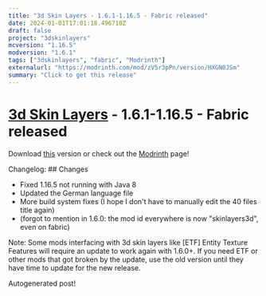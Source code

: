 ```yaml
---
title: "3d Skin Layers - 1.6.1-1.16.5 - Fabric released"
date: 2024-01-01T17:01:18.496710Z
draft: false
project: "3dskinlayers"
mcversion: "1.16.5"
modversion: "1.6.1"
tags: ["3dskinlayers", "fabric", "Modrinth"]
externalurl: "https://modrinth.com/mod/zV5r3pPn/version/HXGN0JSm"
summary: "Click to get this release"
---
```

# [3d Skin Layers](/project/3dskinlayers) - 1.6.1-1.16.5 - Fabric released
Download [this](https://modrinth.com/mod/zV5r3pPn/version/HXGN0JSm) version or check out the [Modrinth](https://modrinth.com/mod/zV5r3pPn) page!

Changelog: ## Changes
- Fixed 1.16.5 not running with Java 8
- Updated the German language file
- More build system fixes (I hope I don't have to manually edit the 40 files title again)
- (forgot to mention in 1.6.0: the mod id everywhere is now "skinlayers3d", even on fabric)

Note: Some mods interfacing with 3d skin layers like [ETF] Entity Texture Features will require an update to work again with 1.6.0+. If you need ETF or other mods that got broken by the update, use the old version until they have time to update for the new release.

Autogenerated post!
